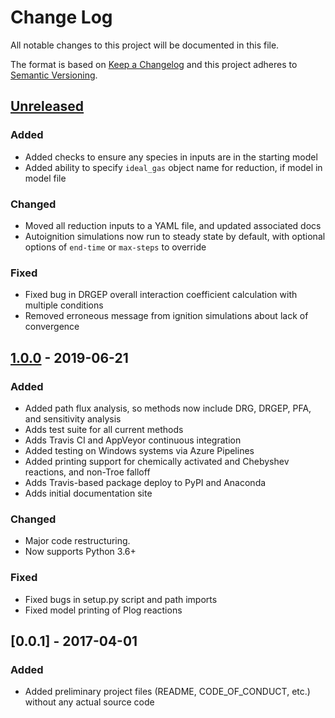 # Change Log

All notable changes to this project will be documented in this file.

The format is based on [Keep a Changelog](http://keepachangelog.com/)
and this project adheres to [Semantic Versioning](http://semver.org/).

## [Unreleased]

### Added

- Added checks to ensure any species in inputs are in the starting model
- Added ability to specify `ideal_gas` object name for reduction, if model in model file

### Changed

- Moved all reduction inputs to a YAML file, and updated associated docs
- Autoignition simulations now run to steady state by default, with optional
  options of `end-time` or `max-steps` to override

### Fixed

- Fixed bug in DRGEP overall interaction coefficient calculation with multiple conditions
- Removed erroneous message from ignition simulations about lack of convergence


## [1.0.0] - 2019-06-21

### Added

- Added path flux analysis, so methods now include DRG, DRGEP, PFA, and sensitivity analysis
- Adds test suite for all current methods
- Adds Travis CI and AppVeyor continuous integration
- Added testing on Windows systems via Azure Pipelines
- Added printing support for chemically activated and Chebyshev reactions, and non-Troe falloff
- Adds Travis-based package deploy to PyPI and Anaconda
- Adds initial documentation site

### Changed

- Major code restructuring.
- Now supports Python 3.6+

### Fixed

- Fixed bugs in setup.py script and path imports 
- Fixed model printing of Plog reactions

## [0.0.1] - 2017-04-01

### Added

- Added preliminary project files (README, CODE_OF_CONDUCT, etc.) without any actual source code


[Unreleased]: https://github.com/Niemeyer-Research-Group/pyMARS/compare/v1.1.0...HEAD
[1.0.1]: https://github.com/Niemeyer-Research-Group/pyMARS/compare/v1.1.0...v1.0.1
[1.0.0]: https://github.com/Niemeyer-Research-Group/pyMARS/compare/v0.1.0...v1.0.0
[0.1.0]: https://github.com/Niemeyer-Research-Group/pyMARS/compare/v0.0.1...v0.1.0
